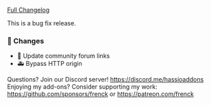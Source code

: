 [Full Changelog][changelog]

This is a bug fix release.

### :hammer: Changes

- :hammer: Update community forum links
- :ambulance: Bypass HTTP origin

[changelog]: https://github.com/hassio-addons/addon-pi-hole/compare/v4.1.0...v4.1.1

Questions? Join our Discord server! https://discord.me/hassioaddons
Enjoying my add-ons? Consider supporting my work:
https://github.com/sponsors/frenck or https://patreon.com/frenck